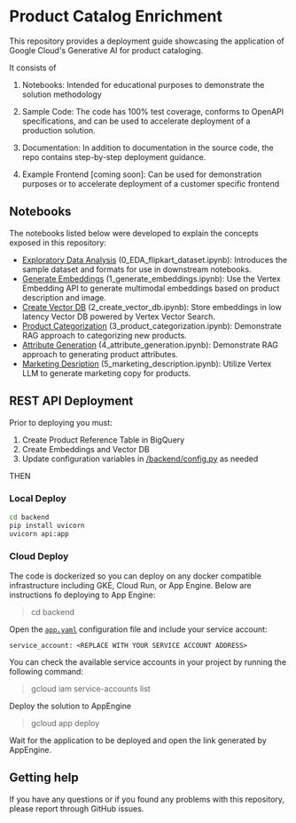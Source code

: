 # Product Catalog Enrichment

This repository provides a deployment guide showcasing the application of Google Cloud's Generative AI for product cataloging.

It consists of 

1. Notebooks: Intended for educational purposes to demonstrate the solution methodology

2. Sample Code: The code has 100% test coverage, conforms to OpenAPI specifications, and can be used to accelerate deployment of a production solution. 

3. Documentation: In addition to documentation in the source code, the repo contains step-by-step deployment guidance.

4. Example Frontend [coming soon]: Can be used for demonstration purposes or to accelerate deployment of a customer specific frontend


## Notebooks

The notebooks listed below were developed to explain the concepts exposed in this repository:  
- [Exploratory Data Analysis](/notebooks/0_EDA_flipkart_dataset.ipynb) (0_EDA_flipkart_dataset.ipynb): Introduces the sample dataset and formats for use in downstream notebooks.
- [Generate Embeddings](/notebooks/1_generate_embeddings.ipynb) (1_generate_embeddings.ipynb): Use the Vertex Embedding API to generate multimodal embeddings based on product description and image.
- [Create Vector DB](/notebooks/2_create_vector_db.ipynb) (2_create_vector_db.ipynb): Store embeddings in low latency Vector DB powered by Vertex Vector Search.
- [Product Categorization](/notebooks/3_product_categorization.ipynb) (3_product_categorization.ipynb): Demonstrate RAG approach to categorizing new products.
- [Attribute Generation](/notebooks/4_attribute_generation.ipynb) (4_attribute_generation.ipynb): Demonstrate RAG approach to generating product attributes.
- [Marketing Desription](/notebooks/5_marketing_description.ipynb) (5_marketing_description.ipynb): Utilize Vertex LLM to generate marketing copy for products.


## REST API Deployment

Prior to deploying you must:
1. Create Product Reference Table in BigQuery 
2. Create Embeddings and Vector DB
3. Update configuration variables in [/backend/config.py](/backend/config.py) as needed

THEN

### Local Deploy
```bash
cd backend
pip install uvicorn
uvicorn api:app
```
### Cloud Deploy

The code is dockerized so you can deploy on any docker compatible infrastructure including GKE, Cloud Run, or App Engine. Below are instructions fo deploying to App Engine:


> cd backend

Open the [`app.yaml`](/backend/app.yaml) configuration file and include your service account:

 ```
 service_account: <REPLACE WITH YOUR SERVICE ACCOUNT ADDRESS>
 ```

You can check the available service accounts in your project by running the following command:  
> gcloud iam service-accounts list

Deploy the solution to AppEngine

> gcloud app deploy

Wait for the application to be deployed and open the link generated by AppEngine.

## Getting help

If you have any questions or if you found any problems with this repository, please report through GitHub issues.
